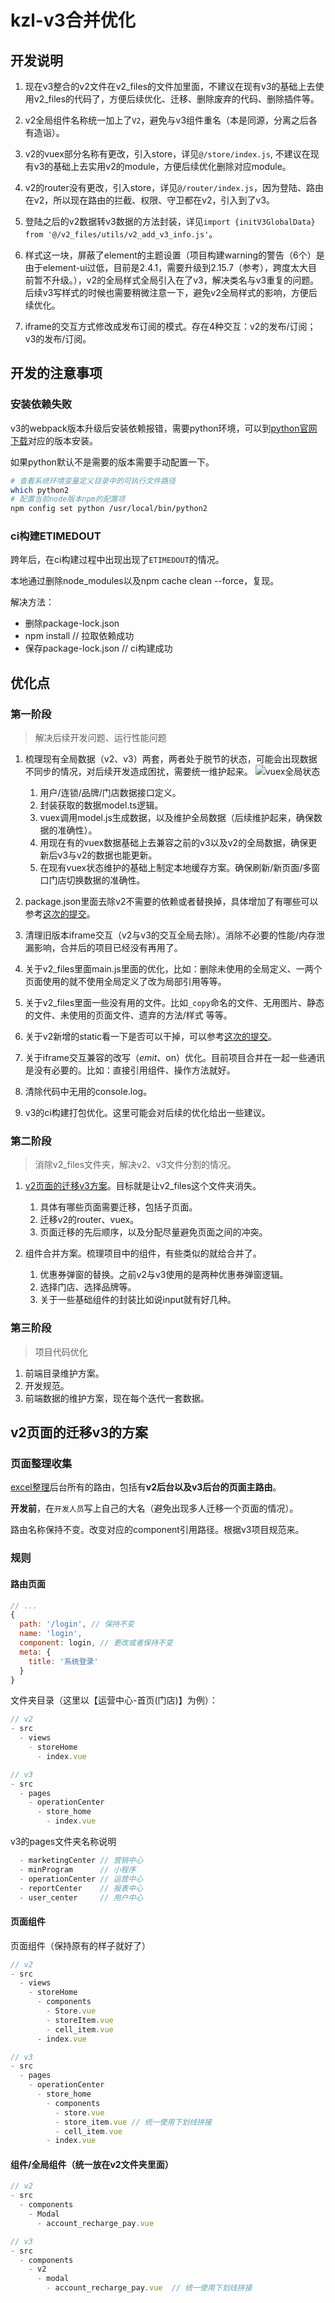 # kzl-v3合并优化

## 开发说明

1. 现在v3整合的v2文件在v2_files的文件加里面，不建议在现有v3的基础上去使用v2_files的代码了，方便后续优化、迁移、删除废弃的代码、删除插件等。

1. v2全局组件名称统一加上了`V2`，避免与v3组件重名（本是同源，分离之后各有造诣）。

1. v2的vuex部分名称有更改，引入store，详见`@/store/index.js`, 不建议在现有v3的基础上去实用v2的module，方便后续优化删除对应module。

1. v2的router没有更改，引入store，详见`@/router/index.js`，因为登陆、路由在v2，所以现在路由的拦截、权限、守卫都在v2，引入到了v3。

1. 登陆之后的v2数据转v3数据的方法封装，详见`import {initV3GlobalData} from '@/v2_files/utils/v2_add_v3_info.js'`。

1. 样式这一块，屏蔽了element的主题设置（项目构建warning的警告（6个）是由于element-ui过低，目前是2.4.1，需要升级到2.15.7（参考），跨度太大目前暂不升级。），v2的全局样式全局引入在了v3，解决类名与v3重复的问题。后续v3写样式的时候也需要稍微注意一下，避免v2全局样式的影响，方便后续优化。

1. iframe的交互方式修改成发布订阅的模式。存在4种交互：v2的发布/订阅；v3的发布/订阅。

## 开发的注意事项

### 安装依赖失败

v3的webpack版本升级后安装依赖报错，需要python环境，可以到[python官网下载](https://www.python.org/downloads/release/python-2716/)对应的版本安装。

如果python默认不是需要的版本需要手动配置一下。

```bash
# 查看系统环境变量定义目录中的可执行文件路径
which python2
# 配置当前node版本npm的配置项
npm config set python /usr/local/bin/python2
```

### ci构建ETIMEDOUT

跨年后，在ci构建过程中出现出现了`ETIMEDOUT`的情况。

本地通过删除node_modules以及npm cache clean --force，复现。

解决方法：

- 删除package-lock.json
- npm install // 拉取依赖成功
- 保存package-lock.json // ci构建成功

## 优化点

### 第一阶段

> 解决后续开发问题、运行性能问题

1. 梳理现有全局数据（v2、v3）两套，两者处于脱节的状态，可能会出现数据不同步的情况，对后续开发造成困扰，需要统一维护起来。 ![vuex全局状态](https://gitee.com/Mochen_7/draw_io/raw/main/vuepress_note/v3_vuex.drawio.svg)

   1. 用户/连锁/品牌/门店数据接口定义。
   2. 封装获取的数据model.ts逻辑。
   3. vuex调用model.js生成数据，以及维护全局数据（后续维护起来，确保数据的准确性）。
   4. 用现在有的vuex数据基础上去兼容之前的v3以及v2的全局数据，确保更新后v3与v2的数据也能更新。
   5. 在现有vuex状态维护的基础上制定本地缓存方案。确保刷新/新页面/多窗口门店切换数据的准确性。

2. package.json里面去除v2不需要的依赖或者替换掉，具体增加了有哪些可以参考[这次的提交](http://git.int.kzl.com.cn/k/wzl-cater-h5/commit/232cbdf9f08f40a44667cef3a0e7e9d7c3b08fec)。

3. 清理旧版本iframe交互（v2与v3的交互全局去除）。消除不必要的性能/内存泄漏影响，合并后的项目已经没有再用了。

4. 关于v2_files里面main.js里面的优化，比如：删除未使用的全局定义、一两个页面使用的就不使用全局定义了改为局部引用等等。

5. 关于v2_files里面一些没有用的文件。比如`_copy`命名的文件、无用图片、静态的文件、未使用的页面文件、遗弃的方法/样式 等等。

6. 关于v2新增的static看一下是否可以干掉，可以参考[这次的提交](http://git.int.kzl.com.cn/k/wzl-cater-h5/commit/99602ff13484d5a865c5dce0accf6c5cff9753bd)。

7. 关于iframe交互兼容的改写（$emit、$on）优化。目前项目合并在一起一些通讯是没有必要的。比如：直接引用组件、操作方法就好。

8. 清除代码中无用的console.log。

9. v3的ci构建打包优化。这里可能会对后续的优化给出一些建议。

### 第二阶段

> 消除v2_files文件夹，解决v2、v3文件分割的情况。

1. [v2页面的迁移v3方案](#v2页面的迁移v3的方案)。目标就是让v2_files这个文件夹消失。

    1. 具体有哪些页面需要迁移，包括子页面。
    2. 迁移v2的router、vuex。
    3. 页面迁移的先后顺序，以及分配尽量避免页面之间的冲突。

2. 组件合并方案。梳理项目中的组件，有些类似的就给合并了。

   1. 优惠券弹窗的替换。之前v2与v3使用的是两种优惠券弹窗逻辑。
   2. 选择门店、选择品牌等。
   3. 关于一些基础组件的封装比如说input就有好几种。

### 第三阶段

> 项目代码优化

1. 前端目录维护方案。
2. 开发规范。
3. 前端数据的维护方案，现在每个迭代一套数据。

## v2页面的迁移v3的方案

### 页面整理收集

[excel整理](https://w4ib2x4t86.feishu.cn/sheets/L4pEssEBkhvZN1tHDk4cVhXon4d)后台所有的路由，包括有**v2后台以及v3后台的页面主路由**。

**开发前**，在`开发人员`写上自己的大名（避免出现多人迁移一个页面的情况）。

路由名称保持不变。改变对应的component引用路径。根据v3项目规范来。

### 规则

#### 路由页面

```javascript
// ...
{
  path: '/login', // 保持不变
  name: 'login',
  component: login, // 更改或者保持不变
  meta: {
    title: '系统登录'
  }
}
```

文件夹目录（这里以【运营中心-首页(门店)】为例）：

```javascript
// v2
- src
  - views
    - storeHome
      - index.vue
```

```javascript
// v3
- src
  - pages
    - operationCenter
      - store_home
        - index.vue
```
  
v3的pages文件夹名称说明

```javascript
  - marketingCenter // 营销中心
  - minProgram      // 小程序
  - operationCenter // 运营中心
  - reportCenter    // 报表中心
  - user_center     // 用户中心
```

#### 页面组件

页面组件（保持原有的样子就好了）

```javascript
// v2
- src
  - views
    - storeHome
      - components
        - Store.vue
        - storeItem.vue
        - cell_item.vue
      - index.vue
```

```javascript
// v3
- src
  - pages
    - operationCenter
      - store_home
        - components
          - store.vue
          - store_item.vue // 统一使用下划线拼接
          - cell_item.vue
        - index.vue
```

#### 组件/全局组件（统一放在v2文件夹里面）

```javascript
// v2
- src
  - components
    - Modal
      - account_recharge_pay.vue
```

```javascript
// v3
- src
  - components
    - v2
      - modal
        - account_recharge_pay.vue  // 统一使用下划线拼接
```
